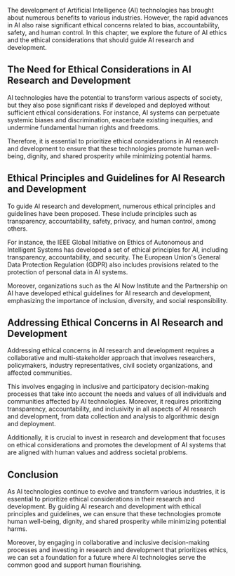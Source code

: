 
The development of Artificial Intelligence (AI) technologies has brought about numerous benefits to various industries. However, the rapid advances in AI also raise significant ethical concerns related to bias, accountability, safety, and human control. In this chapter, we explore the future of AI ethics and the ethical considerations that should guide AI research and development.

The Need for Ethical Considerations in AI Research and Development
------------------------------------------------------------------

AI technologies have the potential to transform various aspects of society, but they also pose significant risks if developed and deployed without sufficient ethical considerations. For instance, AI systems can perpetuate systemic biases and discrimination, exacerbate existing inequities, and undermine fundamental human rights and freedoms.

Therefore, it is essential to prioritize ethical considerations in AI research and development to ensure that these technologies promote human well-being, dignity, and shared prosperity while minimizing potential harms.

Ethical Principles and Guidelines for AI Research and Development
-----------------------------------------------------------------

To guide AI research and development, numerous ethical principles and guidelines have been proposed. These include principles such as transparency, accountability, safety, privacy, and human control, among others.

For instance, the IEEE Global Initiative on Ethics of Autonomous and Intelligent Systems has developed a set of ethical principles for AI, including transparency, accountability, and security. The European Union's General Data Protection Regulation (GDPR) also includes provisions related to the protection of personal data in AI systems.

Moreover, organizations such as the AI Now Institute and the Partnership on AI have developed ethical guidelines for AI research and development, emphasizing the importance of inclusion, diversity, and social responsibility.

Addressing Ethical Concerns in AI Research and Development
----------------------------------------------------------

Addressing ethical concerns in AI research and development requires a collaborative and multi-stakeholder approach that involves researchers, policymakers, industry representatives, civil society organizations, and affected communities.

This involves engaging in inclusive and participatory decision-making processes that take into account the needs and values of all individuals and communities affected by AI technologies. Moreover, it requires prioritizing transparency, accountability, and inclusivity in all aspects of AI research and development, from data collection and analysis to algorithmic design and deployment.

Additionally, it is crucial to invest in research and development that focuses on ethical considerations and promotes the development of AI systems that are aligned with human values and address societal problems.

Conclusion
----------

As AI technologies continue to evolve and transform various industries, it is essential to prioritize ethical considerations in their research and development. By guiding AI research and development with ethical principles and guidelines, we can ensure that these technologies promote human well-being, dignity, and shared prosperity while minimizing potential harms.

Moreover, by engaging in collaborative and inclusive decision-making processes and investing in research and development that prioritizes ethics, we can set a foundation for a future where AI technologies serve the common good and support human flourishing.
